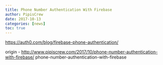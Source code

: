```yaml
---
title: Phone Number Authentication With Firebase
author: PipisCrew
date: 2017-10-13
categories: [news]
toc: true
---
```


https://auth0.com/blog/firebase-phone-authentication/

origin - http://www.pipiscrew.com/2017/10/phone-number-authentication-with-firebase/ phone-number-authentication-with-firebase